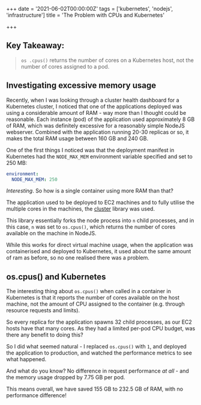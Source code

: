 +++
date = '2021-06-02T00:00:00Z'
tags = ['kubernetes', 'nodejs', 'infrastructure']
title = 'The Problem with CPUs and Kubernetes'

+++

## Key Takeaway:

> `os .cpus()` returns the number of cores on a Kubernetes host, not the number of cores assigned to a pod.


## Investigating excessive memory usage

Recently, when I was looking through a cluster health dashboard for a Kubernetes cluster, I noticed that one of the applications deployed was using a considerable amount of RAM - way more than I thought could be reasonable.  Each instance (pod) of the application used approximately 8 GB of RAM, which was definitely excessive for a reasonably simple NodeJS webserver.  Combined with the application running 20-30 replicas or so, it makes the total RAM usage between 160 GB and 240 GB.

One of the first things I noticed was that the deployment manifest in Kubernetes had the `NODE_MAX_MEM` environment variable specified and set to 250 MB:

```yaml
environment:
  NODE_MAX_MEM: 250
```

_Interesting_.  So how is a single container using more RAM than that?

The application used to be deployed to EC2 machines and to fully utilise the multiple cores in the machines, the [cluster](https://www.npmjs.com/package/cluster) library was used.

This library essentially forks the node process into `n` child processes, and in this case, `n` was set to `os.cpus()`, which returns the number of cores available on the machine in NodeJS.

While this works for direct virtual machine usage, when the application was containerised and deployed to Kubernetes, it used about the same amount of ram as before, so no one realised there was a problem.

## os.cpus() and Kubernetes

The interesting thing about `os.cpus()` when called in a container in Kubernetes is that it reports the number of cores available on the host machine, not the amount of CPU assigned to the container (e.g. through resource requests and limits).

So every replica for the application spawns 32 child processes, as our EC2 hosts have that many cores.  As they had a limited per-pod CPU budget, was there any benefit to doing this?

So I did what seemed natural - I replaced `os.cpus()` with `1`, and deployed the application to production, and watched the performance metrics to see what happened.

And what do you know? No difference in request performance _at all_ - and the memory usage dropped by 7.75 GB per pod.

This means overall, we have saved 155 GB to 232.5 GB of RAM, with no performance difference!